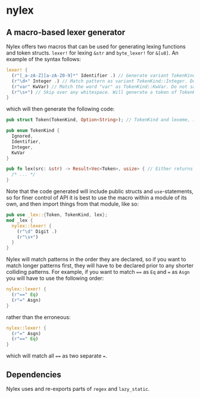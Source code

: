 # nylex
## A macro-based lexer generator

Nylex offers two macros that can be used for generating lexing functions and token structs.
`lexer!` for lexing `&str` and `byte_lexer!` for `&[u8]`.
An example of the syntax follows:

```rust
lexer! {
  (r"[_a-zA-Z][a-zA-Z0-9]*" Identifier .) // Generate variant TokenKind::Identifier for pattern. Dot signifies lexeme should be saved
  (r"\d+" Integer .) // Match pattern as variant TokenKind::Integer. Dot signifies lexeme should be saved
  (r"var" KwVar) // Match the word "var" as TokenKind::KwVar. Do not save lexeme
  (r"\s+") // Skip over any whitespace. Will generate a token of TokenKind::Ignored
}
```

which will then generate the following code:

```rust
pub struct Token(TokenKind, Option<String>); // TokenKind and lexeme, if saved

pub enum TokenKind {
  Ignored,
  Identifier,
  Integer,
  KwVar
}

pub fn lex(src: &str) -> Result<Vec<Token>, usize> { // Either returns tokens or the index where a lexing error occured
  /* ... */
}
```

Note that the code generated will include public structs and `use`-statements, so for finer control of API it is best to use the macro within a module of its own, and then import things from that module, like so:

```rust
pub use _lex::{Token, TokenKind, lex};
mod _lex {
  nylex::lexer! {
    (r"\d" Digit .)
    (r"\s+")
  }
}
```

Nylex will match patterns in the order they are declared, so if you want to match longer patterns first, they will have to be declared prior to any shorter colliding patterns.
For example, if you want to match `==` as `Eq` and `=` as `Asgn` you will have to use the following order:

```rust
nylex::lexer! {
  (r"==" Eq)
  (r"=" Asgn)
}
```

rather than the erroneous:

```rust
nylex::lexer! {
  (r"=" Asgn)
  (r"==" Eq)
}
```

which will match all `==` as two separate `=`.

## Dependencies
Nylex uses and re-exports parts of `regex` and `lazy_static`.
